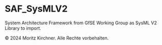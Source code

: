 # SAF_SysMLV2
System Architecture Framework from GfSE Working Group as SysML V2 Library to import.

© 2024 Moritz Kirchner. Alle Rechte vorbehalten.
